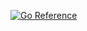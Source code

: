 [![Go Reference](https://pkg.go.dev/badge/github.com/crhntr/topological.svg)](https://pkg.go.dev/github.com/crhntr/topological)
